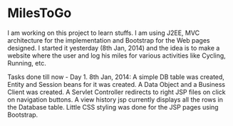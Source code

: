 MilesToGo
=========

I am working on this project to learn stuffs. I am using J2EE, MVC architecture for the implementation and Bootstrap for the Web pages designed.
I started it yesterday (8th Jan, 2014) and the idea is to make a website where the user and log his miles for various activities like Cycling, Running, etc. 

Tasks done till now - 
Day 1. 8th Jan, 2014: A simple DB table was created, Entity and Session beans for it was created. A Data Object and a Business Client was created. A Servlet Controller redirects to right JSP files on click on navigation buttons. A view history jsp currently displays all the rows in the Database table. Little CSS styling was done for the JSP pages using Bootstrap. 

